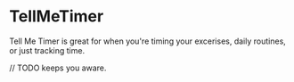 # TellMeTimer

Tell Me Timer is great for when you're timing your excerises, daily routines, or just tracking time.

// TODO keeps you aware.

